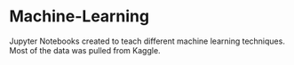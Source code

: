# Machine-Learning
Jupyter Notebooks created to teach different machine learning techniques. Most of the data was pulled from Kaggle.
